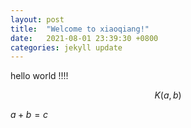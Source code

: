 ```yaml
---
layout: post
title:  "Welcome to xiaoqiang!"
date:   2021-08-01 23:39:30 +0800
categories: jekyll update
---
```



hello world !!!!



$$
K(a,b)
$$



$a + b = c$


